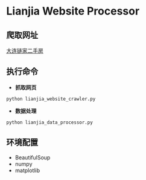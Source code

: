 # Lianjia Website Processor

## 爬取网址
[大连链家二手房](https://dl.lianjia.com/ershoufang/)

## 执行命令

* **抓取网页**

`python lianjia_website_crawler.py`

* **数据处理**

`python lianjia_data_processor.py`


## 环境配置

* BeautifulSoup
* numpy
* matplotlib